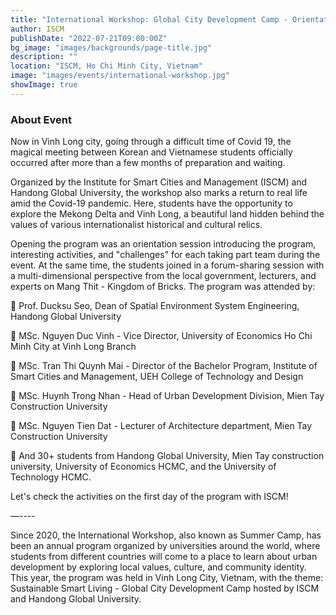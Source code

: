 ```yaml
---
title: "International Workshop: Global City Development Camp - Orientation Day - The Beginning of Miracle Meeting"
author: ISCM
publishDate: "2022-07-21T09:00:00Z"
bg_image: "images/backgrounds/page-title.jpg"
description: ""
location: "ISCM, Ho Chi Minh City, Vietnam"
image: "images/events/international-workshop.jpg"
showImage: true
---
```


### About Event
<!--StartFragment-->

Now in Vinh Long city, going through a difficult time of Covid 19, the magical meeting between Korean and Vietnamese students officially occurred after more than a few months of preparation and waiting.

Organized by the Institute for Smart Cities and Management (ISCM) and Handong Global University, the workshop also marks a return to real life amid the Covid-19 pandemic. Here, students have the opportunity to explore the Mekong Delta and Vinh Long, a beautiful land hidden behind the values of various internationalist historical and cultural relics.

Opening the program was an orientation session introducing the program, interesting activities, and "challenges" for each taking part team during the event. At the same time, the students joined in a forum-sharing session with a multi-dimensional perspective from the local government, lecturers, and experts on Mang Thit - Kingdom of Bricks.
The program was attended by:

🌟 Prof. Ducksu Seo, Dean of Spatial Environment System Engineering, Handong Global University

🌟 MSc. Nguyen Duc Vinh - Vice Director, University of Economics Ho Chi Minh City at Vinh Long Branch

🌟 MSc. Tran Thi Quynh Mai - Director of the Bachelor Program, Institute of Smart Cities and Management, UEH College of Technology and Design

🌟 MSc. Huynh Trong Nhan - Head of Urban Development Division, Mien Tay Construction University

🌟 MSc. Nguyen Tien Dat - Lecturer of Architecture department, Mien Tay Construction University

🌟 And 30+ students from Handong Global University, Mien Tay construction university, University of Economics HCMC, and the University of Technology HCMC.

Let's check the activities on the first day of the program with ISCM!

—----

Since 2020, the International Workshop, also known as Summer Camp, has been an annual program organized by universities around the world, where students from different countries will come to a place to learn about urban development by exploring local values, culture, and community identity. This year, the program was held in Vinh Long City, Vietnam, with the theme: Sustainable Smart Living - Global City Development Camp hosted by ISCM and Handong Global University.

<!--EndFragment-->
